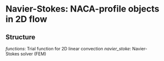 # Navier-Stokes: NACA-profile objects in 2D flow
## Structure

*functions*: Trial function for 2D linear convection
*navier_stoke*: Navier-Stokes solver (FEM)